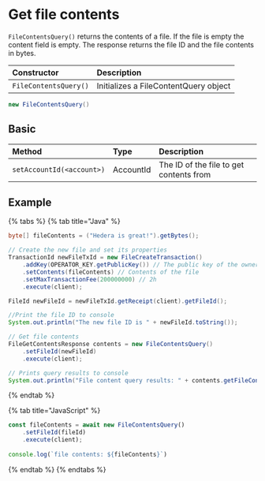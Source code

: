 # Get file contents

`FileContentsQuery()` returns the contents of a file. If the file is empty the content field is empty. The response returns the file ID and the file contents in bytes.

| Constructor | Description |
| :--- | :--- |
| `FileContentsQuery()` | Initializes a FileContentQuery object |

```java
new FileContentsQuery()
```

## Basic

| Method | Type | Description |
| :--- | :--- | :--- |
| `setAccountId(<account>)` | AccountId | The ID of the file to get contents from |

## Example

{% tabs %}
{% tab title="Java" %}
```java
byte[] fileContents = ("Hedera is great!").getBytes();

// Create the new file and set its properties
TransactionId newFileTxId = new FileCreateTransaction()
    .addKey(OPERATOR_KEY.getPublicKey()) // The public key of the owner of the file
    .setContents(fileContents) // Contents of the file
    .setMaxTransactionFee(200000000) // 2h
    .execute(client);

FileId newFileId = newFileTxId.getReceipt(client).getFileId();

//Print the file ID to console
System.out.println("The new file ID is " + newFileId.toString());

// Get file contents
FileGetContentsResponse contents = new FileContentsQuery()
    .setFileId(newFileId)
    .execute(client);

// Prints query results to console
System.out.println("File content query results: " + contents.getFileContents().getContents().toStringUtf8());
```
{% endtab %}

{% tab title="JavaScript" %}
```javascript
const fileContents = await new FileContentsQuery()
    .setFileId(fileId)
    .execute(client);
    
console.log(`file contents: ${fileContents}`)
```
{% endtab %}
{% endtabs %}

